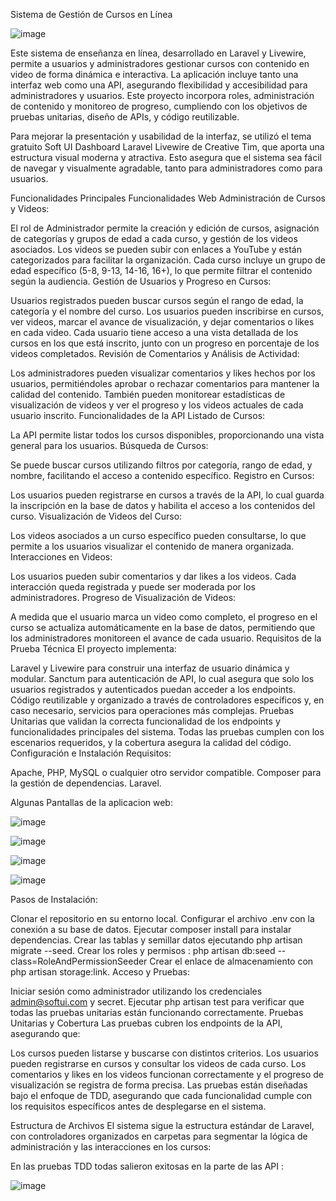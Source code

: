 Sistema de Gestión de Cursos en Línea

![image](https://github.com/user-attachments/assets/a4e5a857-7c0d-4db7-9982-36ddd26012aa)



Este sistema de enseñanza en línea, desarrollado en Laravel y Livewire, permite a usuarios y administradores gestionar cursos con contenido en video de forma dinámica e interactiva. La aplicación incluye tanto una interfaz web como una API, asegurando flexibilidad y accesibilidad para administradores y usuarios. Este proyecto incorpora roles, administración de contenido y monitoreo de progreso, cumpliendo con los objetivos de pruebas unitarias, diseño de APIs, y código reutilizable.

Para mejorar la presentación y usabilidad de la interfaz, se utilizó el tema gratuito Soft UI Dashboard Laravel Livewire de Creative Tim, que aporta una estructura visual moderna y atractiva. Esto asegura que el sistema sea fácil de navegar y visualmente agradable, tanto para administradores como para usuarios.

Funcionalidades Principales
Funcionalidades Web
Administración de Cursos y Videos:

El rol de Administrador permite la creación y edición de cursos, asignación de categorías y grupos de edad a cada curso, y gestión de los videos asociados.
Los videos se pueden subir con enlaces a YouTube y están categorizados para facilitar la organización.
Cada curso incluye un grupo de edad específico (5-8, 9-13, 14-16, 16+), lo que permite filtrar el contenido según la audiencia.
Gestión de Usuarios y Progreso en Cursos:

Usuarios registrados pueden buscar cursos según el rango de edad, la categoría y el nombre del curso.
Los usuarios pueden inscribirse en cursos, ver videos, marcar el avance de visualización, y dejar comentarios o likes en cada video.
Cada usuario tiene acceso a una vista detallada de los cursos en los que está inscrito, junto con un progreso en porcentaje de los videos completados.
Revisión de Comentarios y Análisis de Actividad:

Los administradores pueden visualizar comentarios y likes hechos por los usuarios, permitiéndoles aprobar o rechazar comentarios para mantener la calidad del contenido.
También pueden monitorear estadísticas de visualización de videos y ver el progreso y los videos actuales de cada usuario inscrito.
Funcionalidades de la API
Listado de Cursos:

La API permite listar todos los cursos disponibles, proporcionando una vista general para los usuarios.
Búsqueda de Cursos:

Se puede buscar cursos utilizando filtros por categoría, rango de edad, y nombre, facilitando el acceso a contenido específico.
Registro en Cursos:

Los usuarios pueden registrarse en cursos a través de la API, lo cual guarda la inscripción en la base de datos y habilita el acceso a los contenidos del curso.
Visualización de Videos del Curso:

Los videos asociados a un curso específico pueden consultarse, lo que permite a los usuarios visualizar el contenido de manera organizada.
Interacciones en Videos:

Los usuarios pueden subir comentarios y dar likes a los videos. Cada interacción queda registrada y puede ser moderada por los administradores.
Progreso de Visualización de Videos:

A medida que el usuario marca un video como completo, el progreso en el curso se actualiza automáticamente en la base de datos, permitiendo que los administradores monitoreen el avance de cada usuario.
Requisitos de la Prueba Técnica
El proyecto implementa:

Laravel y Livewire para construir una interfaz de usuario dinámica y modular.
Sanctum para autenticación de API, lo cual asegura que solo los usuarios registrados y autenticados puedan acceder a los endpoints.
Código reutilizable y organizado a través de controladores específicos y, en caso necesario, servicios para operaciones más complejas.
Pruebas Unitarias que validan la correcta funcionalidad de los endpoints y funcionalidades principales del sistema. Todas las pruebas cumplen con los escenarios requeridos, y la cobertura asegura la calidad del código.
Configuración e Instalación
Requisitos:

Apache, PHP, MySQL o cualquier otro servidor compatible.
Composer para la gestión de dependencias.
Laravel.


Algunas Pantallas de la aplicacion web:


![image](https://github.com/user-attachments/assets/9e3c5b87-5156-4529-9fd6-4d06b0e6023f)


![image](https://github.com/user-attachments/assets/6121311c-1881-432b-824d-bc66fd06bb93)

![image](https://github.com/user-attachments/assets/13491eaf-d72e-49a7-ae4e-73242ad4479e)

![image](https://github.com/user-attachments/assets/8573fdd6-e135-424a-8f0d-9c3f5cfe7c22)


Pasos de Instalación:



Clonar el repositorio en su entorno local.
Configurar el archivo .env con la conexión a su base de datos.
Ejecutar composer install para instalar dependencias.
Crear las tablas y semillar datos ejecutando php artisan migrate --seed.
Crear los roles y permisos :  php artisan db:seed --class=RoleAndPermissionSeeder
Crear el enlace de almacenamiento con php artisan storage:link.
Acceso y Pruebas:

Iniciar sesión como administrador utilizando los credenciales admin@softui.com y secret.
Ejecutar php artisan test para verificar que todas las pruebas unitarias están funcionando correctamente.
Pruebas Unitarias y Cobertura
Las pruebas cubren los endpoints de la API, asegurando que:

Los cursos pueden listarse y buscarse con distintos criterios.
Los usuarios pueden registrarse en cursos y consultar los videos de cada curso.
Los comentarios y likes en los videos funcionan correctamente y el progreso de visualización se registra de forma precisa.
Las pruebas están diseñadas bajo el enfoque de TDD, asegurando que cada funcionalidad cumple con los requisitos específicos antes de desplegarse en el sistema.

Estructura de Archivos
El sistema sigue la estructura estándar de Laravel, con controladores organizados en carpetas para segmentar la lógica de administración y las interacciones en los cursos:

En las pruebas TDD todas salieron exitosas en la parte de las API :

![image](https://github.com/user-attachments/assets/9d09f5bd-9683-410f-a025-96a4a10f01bb)


